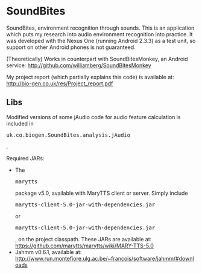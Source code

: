 SoundBites
==========

SoundBites, environment recognition through sounds. This is an application which puts my research into audio environment recognition into practice. It was developed with the Nexus One (running Android 2.3.3) as a test unit, so support on other Android phones is not guaranteed.

(Theoretically) Works in counterpart with SoundBitesMonkey, an Android service: http://github.com/williamberg/SoundBitesMonkey

My project report (which partially explains this code) is available at: http://bio-gen.co.uk/res/Project_report.pdf

Libs
----

Modified versions of some jAudio code for audio feature calculation is included in <pre>uk.co.biogen.SoundBites.analysis.jAudio</pre>.

Required JARs:

* The <pre>marytts</pre> package v5.0, available with MaryTTS client or server. Simply include <pre>marytts-client-5.0-jar-with-dependencies.jar</pre> or <pre>marytts-client-5.0-jar-with-dependencies.jar</pre>, on the project classpath. These JARs are available at: https://github.com/marytts/marytts/wiki/MARY-TTS-5.0
* Jahmm v0.6.1, available at: http://www.run.montefiore.ulg.ac.be/~francois/software/jahmm/#downloads
